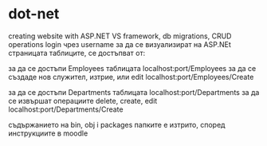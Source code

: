 # dot-net
creating website with ASP.NET
VS framework, db migrations, CRUD operations
login чрез username
за да се визуализират на ASP.NEt страницата таблиците, се достъпват от:

за да се достъпи Employees таблицата
localhost:port/Employees
за да се създаде нов служител, изтрие, или edit
localhost:port/Employees/Create

за да се достъпи Departments таблицата 
localhost:port/Departments
за да се извършат операциите delete, create, edit
localhost:port/Departments/Create

съдържанието на bin, obj i packages папките е изтрито, според инструкциите в moodle
